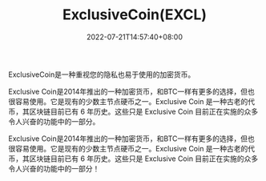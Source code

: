 ﻿---
weight: 
title: "ExclusiveCoin(EXCL)"
description: "ExclusiveCoin是一种重视您的隐私也易于使用的加密货币"
date: 2022-07-21T14:57:40+08:00
lastmod: 2022-07-21T14:57:40+08:00
draft: false
authors: ["Simon"]
featuredImage: "exclusivecoinexcl.jpg"
link: "https://exclusivecoin.pw/"
tags: ["数字代币","ExclusiveCoin(EXCL)"]
categories: ["navigation"]
navigation: ["数字代币"]
lightgallery: true
toc: true
pinned: false
recommend: false
recommend1: false
---
ExclusiveCoin是一种重视您的隐私也易于使用的加密货币。

Exclusive Coin是2014年推出的一种加密货币，和BTC一样有更多的选择，但也很容易使用。它是现有的少数主节点硬币之一。Exclusive Coin 是一种古老的代币，其区块链目前已有 6 年历史。这些只是 Exclusive Coin 目前正在实施的众多令人兴奋的功能中的一部分。

Exclusive Coin是2014年推出的一种加密货币，和BTC一样有更多的选择，但也很容易使用。它是现有的少数主节点硬币之一。Exclusive Coin 是一种古老的代币，其区块链目前已有 6 年历史。这些只是 Exclusive Coin 目前正在实施的众多令人兴奋的功能中的一部分！